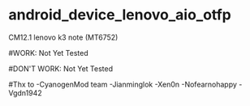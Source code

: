 # android_device_lenovo_aio_otfp

CM12.1 lenovo k3 note (MT6752)

#WORK:
Not Yet Tested

#DON'T WORK:
Not Yet Tested

#Thx to
-CyanogenMod team
-Jianminglok
-Xen0n
-Nofearnohappy
-Vgdn1942
